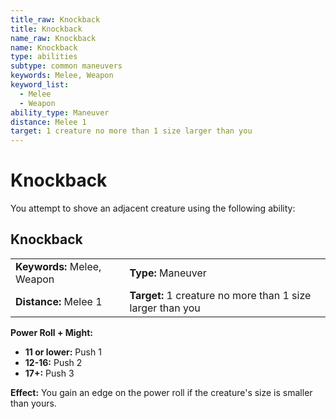 ```yaml
---
title_raw: Knockback
title: Knockback
name_raw: Knockback
name: Knockback
type: abilities
subtype: common maneuvers
keywords: Melee, Weapon
keyword_list:
  - Melee
  - Weapon
ability_type: Maneuver
distance: Melee 1
target: 1 creature no more than 1 size larger than you
---
```


# Knockback

You attempt to shove an adjacent creature using the following ability:

## Knockback

|                             |                                                            |
| :-------------------------- | :--------------------------------------------------------- |
| **Keywords:** Melee, Weapon | **Type:** Maneuver                                         |
| **Distance:** Melee 1       | **Target:** 1 creature no more than 1 size larger than you |

**Power Roll + Might:**

- **11 or lower:** Push 1
- **12-16:** Push 2
- **17+:** Push 3

**Effect:** You gain an edge on the power roll if the creature's size is smaller than yours.
